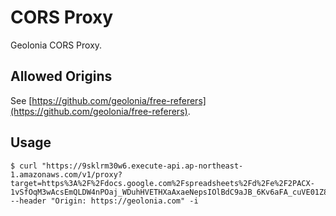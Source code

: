 # CORS Proxy

Geolonia CORS Proxy.

## Allowed Origins

See [https://github.com/geolonia/free-referers](https://github.com/geolonia/free-referers).

## Usage

```shell
$ curl "https://9sklrm30w6.execute-api.ap-northeast-1.amazonaws.com/v1/proxy?target=https%3A%2F%2Fdocs.google.com%2Fspreadsheets%2Fd%2Fe%2F2PACX-1vSfOqM3wAcsEmQLDW4nPOaj_WDuhHVETHXaAxaeNepsIOlBdC9aJB_6Kv6aFA_cuVE01Z89l4UpoL2J%2Fpub%3Fgid%3D0%26single%3Dtrue%26output%3Dcsv" --header "Origin: https://geolonia.com" -i
```
